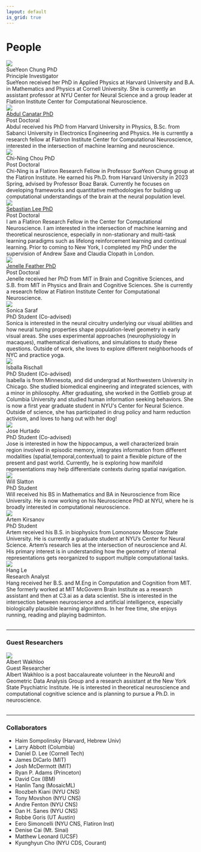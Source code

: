 ```yaml
---
layout: default
is_grid: true
---
```


<div class="container">

<h1> People </h1>

<div class="cards">
<div id="profile" class="card">
    <img id="profile-img" class="card-img" src="{{site.baseurl | prepend:site.url}}assets/img/sueyeon-chung.jpg"/>
    <div id="person" class="card-title"> <!----Title---> SueYeon Chung PhD</div> 
    <div id="person" class="card-subtitle"> <!----Title---> Principle Investigator </div> 
    <div id="person" class="card-body">SueYeon received her PhD in Applied Physics at Harvard University and B.A. in Mathematics and Physics at Cornell University. She is currently an assistant professor at NYU Center for Neural Science and a group leader at Flatiron Institute Center for Computational Neuroscience.</div>
</div>
    
<div id="profile" class="card">
    <img id="profile-img" class="card-img" src="{{site.baseurl | prepend:site.url}}assets/img/abdul-headshot.png"/>
    <div id="person" class="card-title"> <!----Title---> <a href="https://scholar.google.com/citations?user=_F4TER8AAAAJ&hl=en">Abdul Canatar PhD</a></div>
    <div id="person" class="card-subtitle"> <!----Title---> Post Doctoral</div> 
    <div id="person" class="card-body"> <!--Description--> Abdul received his PhD from Harvard University in Physics, B.Sc. from Sabanci University in Electronics Engineering and Physics. He is currently a research fellow at Flatiron Institute Center for Computational Neuroscience, interested in the intersection of machine learning and neuroscience. </div>
</div>

<div id="profile" class="card">
    <img id="profile-img" class="card-img" src="{{site.baseurl | prepend:site.url}}assets/img/chi-ning-chou.png"/>
    <div id="person" class="card-title"> <!----Title---> Chi-Ning Chou PhD</div>
    <div id="person" class="card-subtitle"> <!----Title---> Post Doctoral</div> 
    <div id="person" class="card-body"> <!--Description--> Chi-Ning is a Flatiron Research Fellow in Professor SueYeon Chung group at the Flatiron Institute. He earned his Ph.D. from Harvard University in 2023 Spring, advised by Professor Boaz Barak. Currently he focuses on developing frameworks and quantitative methodologies for building up computational understandings of the brain at the neural population level. </div>
</div>

<div id="profile" class="card">
    <img id="profile-img" class="card-img" src="{{site.baseurl | prepend:site.url}}assets/img/sebastian-lee.jpg"/>
    <div id="person" class="card-title"> <!----Title---> <a href="https://seblee97.github.io/">Sebastian Lee PhD</a></div>
    <div id="person" class="card-subtitle"> <!----Title---> Post Doctoral</div> 
    <div id="person" class="card-body"> <!--Description--> I am a Flatiron Research Fellow in the Center for Computational Neuroscience. I am interested in the intersection of machine learning and theoretical neuroscience, especially in non-stationary and multi-task learning paradigms such as lifelong reinforcement learning and continual learning. Prior to coming to New York, I completed my PhD under the supervision of Andrew Saxe and Claudia Clopath in London. </div>
</div>

<div id="profile" class="card">
    <img id="profile-img" class="card-img" src="{{site.baseurl | prepend:site.url}}assets/img/jenelle-feather.jpg"/>
    <div id="person" class="card-title"> <!----Title---> <a href="https://www.jenellefeather.com/">Jenelle Feather PhD</a></div>
    <div id="person" class="card-subtitle"> <!----Title---> Post Doctoral</div> 
    <div id="person" class="card-body"> <!--Description--> Jenelle received her PhD from MIT in Brain and Cognitive Sciences, and S.B. from MIT in Physics and Brain and Cognitive Sciences. She is currently a research fellow at Flatiron Institute Center for Computational Neuroscience.</div>
</div>

<div id="profile" class="card">
    <img id="profile-img" class="card-img" src="{{site.baseurl | prepend:site.url}}assets/img/sonica-saraf.jpg"/>
    <div id="person" class="card-title"> <!----Title---> Sonica Saraf</div>
    <div id="person" class="card-subtitle"> <!----Title---> PhD Student (Co-advised)</div> 
    <div id="person" class="card-body"> <!--Description--> Sonica is interested in the neural circuitry underlying our visual abilities and how neural tuning properties shape population-level geometry in early visual areas.  She uses experimental approaches (neurophysiology in macaques), mathematical derivations, and simulations to study these questions. Outside of work, she loves to explore different neighborhoods of NYC and practice yoga.</div>
</div>


<div id="profile" class="card">
    <img id="profile-img" class="card-img" src="{{site.baseurl | prepend:site.url}}assets/img/isabella-rischall.jpg"/>
    <div id="person" class="card-title"> <!----Title---> Isballa Rischall</div>
    <div id="person" class="card-subtitle"> <!----Title---> PhD Student (Co-advised)</div> 
    <div id="person" class="card-body"> <!--Description--> Isabella is from Minnesota, and did undergrad at Northwestern University in Chicago. She studied biomedical engineering and integrated sciences, with a minor in philosophy. After graduating, she worked in the Gottlieb group at Columbia University and studied human information seeking behaviors. She is now a first year graduate student in NYU's Center for Neural Science. Outside of science, she has participated in drug policy and harm reduction activism, and loves to hang out with her dog!</div>
</div>

<div id="profile" class="card">
    <img id="profile-img" class="card-img" src="{{site.baseurl | prepend:site.url}}assets/img/Jose Rafael Hurtado.jpg"/>
    <div id="person" class="card-title"> <!----Title---> Jose Hurtado </div>
    <div id="person" class="card-subtitle"> <!----Title---> PhD Student (Co-advised)</div> 
    <div id="person" class="card-body"> <!--Description--> Jose is interested in how the hippocampus, a well characterized brain region involved in episodic memory, integrates information from different modalities (spatial,temporal,contextual) to paint a flexible picture of the present and past world. Currently, he is exploring how manifold representations may help differentiate contexts during spatial navigation.</div>
</div>

<div id="profile" class="card">
    <img id="profile-img" class="card-img" src="{{site.baseurl | prepend:site.url}}assets/img/will-slatton.jpg"/>
    <div id="person" class="card-title"> <!----Title--->  Will Slatton </div>
    <div id="person" class="card-subtitle"> <!----Title---> PhD Student </div> 
    <div id="person" class="card-body"> <!--Description--> Will received his BS in Mathematics and BA in Neuroscience from Rice University. He is now working on his Neuroscience PhD at NYU, where he is broadly interested in computational neuroscience.</div>
</div>

<div id="profile" class="card">
    <img id="profile-img" class="card-img" src="{{site.baseurl | prepend:site.url}}assets/img/artem-kirsanov.png"/>
    <div id="person" class="card-title"> <!----Title--->  Artem Kirsanov </div>
    <div id="person" class="card-subtitle"> <!----Title---> PhD Student </div>
    <div id="person" class="card-body"> <!--Description-->Artem received his B.S. in biophysics from Lomonosov Moscow State University. He is currently a graduate student at NYU’s Center for Neural Science. Artem’s research lies at the intersection of neuroscience and AI. His primary interest is in understanding how the geometry of internal representations gets reorganized to support multiple computational tasks.</div>
</div>

<div id="profile" class="card">
    <img id="profile-img" class="card-img" src="{{site.baseurl | prepend:site.url}}assets/img/HangLe_photo.png"/>
    <div id="person" class="card-title"> <!----Title--->  Hang Le </div>
    <div id="person" class="card-subtitle"> <!----Title---> Research Analyst </div> 
    <div id="person" class="card-body"> <!--Description--> Hang received her B.S. and M.Eng in Computation and Cognition from MIT. She formerly worked at MIT McGovern Brain Institute as a research assistant and then at C3.ai as a data scientist. She is interested in the intersection between neuroscience and artificial intelligence, especially biologically plausible learning algorithms. In her free time, she enjoys running, reading and playing badminton.</div>
</div>

</div>

<br>
<hr>
<h3>Guest Researchers</h3>
<div class="cards"> 
<div id="profile" class="card">
    <img id="profile-img" class="card-img" src="{{site.baseurl | prepend:site.url}}assets/img/albert-wakhloo.jpg"/>
    <div id="person" class="card-title"> <!----Title---> Albert Wakhloo</div>
    <div id="person" class="card-subtitle"> <!----Title---> Guest Researcher</div> 
    <div id="person" class="card-body"> <!--Description--> Albert Wakhloo is a post baccalaureate volunteer in the NeuroAI and Geometric Data Analysis Group and a research assistant at the New York State Psychiatric Institute. He is interested in theoretical neuroscience and computational cognitive science and is planning to pursue a Ph.D. in neuroscience. </div>
</div>

</div>

<br>
<hr>
<h3>Collaborators</h3>
<ul>
<li> Haim Sompolinsky (Harvard, Hebrew Univ) </li>
<li> Larry Abbott (Columbia) </li>
<li> Daniel D. Lee (Cornell Tech) </li>
<li> James DiCarlo (MIT) </li>
<li> Josh McDermott (MIT) </li>
<li> Ryan P. Adams (Princeton) </li>
<li> David Cox (IBM) </li>
<li> Hanlin Tang (MosaicML) </li>
<li> Roozbeh Kiani (NYU CNS) </li>
<li> Tony Movshon (NYU CNS) </li>
<li> Andre Fenton (NYU CNS) </li>
<li> Dan H. Sanes (NYU CNS) </li>
<li> Robbe Goris (UT Austin) </li>
<li> Eero Simoncelli (NYU CNS, Flatiron Inst) </li>
<li> Denise Cai (Mt. Sinai) </li>
<li> Matthew Leonard (UCSF) </li>
<li> Kyunghyun Cho (NYU CDS, Courant) </li>
</ul>


</div>
